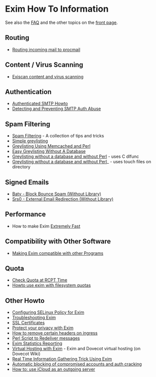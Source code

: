 Exim How To Information
=======================

See also the [FAQ](FAQ) and the other topics on the [front
page](https://github.com/Exim/exim/wiki).

Routing
-------
-   [Routing incoming mail to procmail](RoutingToProcmail)

Content / Virus Scanning
------------------------
-   [Exiscan content and virus scanning](EximContentScanning)

Authentication
--------------
-   [Authenticated SMTP Howto](Authentication)
-   [Detecting and Preventing SMTP Auth Abuse](DetectSMTPAuthAbuse)

Spam Filtering
--------------
-   [Spam Filtering](SpamFiltering) - A collection of tips and tricks
-   [Simple greylisting](SimpleGreylisting)
-   [Greylisting Using Memcached and Perl](GreylistMemcachedPerl)
-   [Easy Greylisting Without A Database](DbLessGreyListing)
-   [Greylisting without a database and without
    Perl](DbLessGreyListingC) - uses C dlfunc
-   [Greylisting without a database and without
    Perl](DbLessGreyListingRun)\_ - uses touch files on directory

Signed Emails
-------------
-   [Batv - Block Bounce Spam (Without Library)](SignEmails)
-   [Srs0 - External Email Redirection (Without
    Library)](GatewayEmails)

Performance
-----------
-   How to make Exim [Extremely Fast](MakeEximFast)

Compatibility with Other Software
---------------------------------
-   [Making Exim compatible with other Programs](EximCompatibility)

Quota
---------------------------------
-   [Check Quota at RCPT Time](Checking-quota-at-RCPT-time)
-   [Howto use exim with filesystem quotas](EximAndFilesytemQuotas)

Other Howto
-----------
-   [Configuring SELinux Policy for Exim](EximAndSeLinux)
-   [Troubleshooting Exim](TroubleShooting)
-   [SSL Certificates](EximServerSslCertificate)
-   [Protect your privacy with Exim](ProtectYourPrivacy)
-   [How to remove certain headers on ingress](IngressHeadersRemove)
-   [Perl Script to Redeliver messages](Redeliver)
-   [Exim Statistics Reporting](EximStatisticsReporting)
-   [Virtual Hosting with
    Exim](http://wiki.dovecot.org/VirtualhostingWithExim) - Exim and
    Dovecot virtual hosting (on Dovecot Wiki)
-   [Real Time Information Gathering Trick Using
    Exim](InformationGathering)
-   [Automatic blocking of compromised accounts and auth cracking](BlockCracking)
-   [How to: use iCloud as an outgoing server](HowtoICloud)
